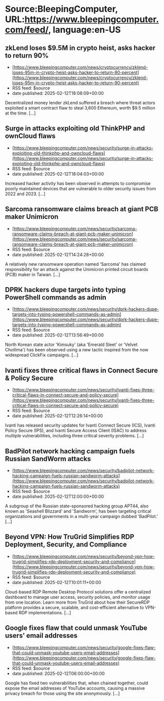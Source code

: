 # Source:BleepingComputer, URL:https://www.bleepingcomputer.com/feed/, language:en-US

## zkLend loses $9.5M in crypto heist, asks hacker to return 90%
 - [https://www.bleepingcomputer.com/news/cryptocurrency/zklend-loses-95m-in-crypto-heist-asks-hacker-to-return-90-percent](https://www.bleepingcomputer.com/news/cryptocurrency/zklend-loses-95m-in-crypto-heist-asks-hacker-to-return-90-percent)
 - RSS feed: $source
 - date published: 2025-02-12T18:08:09+00:00

Decentralized money lender zkLend suffered a breach where threat actors exploited a smart contract flaw to steal 3,600 Ethereum, worth $9.5 million at the time. [...]

## Surge in attacks exploiting old ThinkPHP and ownCloud flaws
 - [https://www.bleepingcomputer.com/news/security/surge-in-attacks-exploiting-old-thinkphp-and-owncloud-flaws](https://www.bleepingcomputer.com/news/security/surge-in-attacks-exploiting-old-thinkphp-and-owncloud-flaws)
 - RSS feed: $source
 - date published: 2025-02-12T18:04:03+00:00

Increased hacker activity has been observed in attempts to compromise poorly maintained devices that are vulnerable to older security issues from 2022 and 2023. [...]

## Sarcoma ransomware claims breach at giant PCB maker Unimicron
 - [https://www.bleepingcomputer.com/news/security/sarcoma-ransomware-claims-breach-at-giant-pcb-maker-unimicron](https://www.bleepingcomputer.com/news/security/sarcoma-ransomware-claims-breach-at-giant-pcb-maker-unimicron)
 - RSS feed: $source
 - date published: 2025-02-12T14:24:28+00:00

A relatively new ransomware operation named 'Sarcoma' has claimed responsibility for an attack against the Unimicron printed circuit boards (PCB) maker in Taiwan. [...]

## DPRK hackers dupe targets into typing PowerShell commands as admin
 - [https://www.bleepingcomputer.com/news/security/dprk-hackers-dupe-targets-into-typing-powershell-commands-as-admin](https://www.bleepingcomputer.com/news/security/dprk-hackers-dupe-targets-into-typing-powershell-commands-as-admin)
 - RSS feed: $source
 - date published: 2025-02-12T13:56:49+00:00

North Korean state actor 'Kimsuky' (aka 'Emerald Sleet' or 'Velvet Chollima') has been observed using a new tactic inspired from the now widespread ClickFix campaigns. [...]

## Ivanti fixes three critical flaws in Connect Secure & Policy Secure
 - [https://www.bleepingcomputer.com/news/security/ivanti-fixes-three-critical-flaws-in-connect-secure-and-policy-secure](https://www.bleepingcomputer.com/news/security/ivanti-fixes-three-critical-flaws-in-connect-secure-and-policy-secure)
 - RSS feed: $source
 - date published: 2025-02-12T12:26:14+00:00

Ivanti has released security updates for Ivanti Connect Secure (ICS), Ivanti Policy Secure (IPS), and Ivanti Secure Access Client (ISAC) to address multiple vulnerabilities, including three critical severity problems. [...]

## BadPilot network hacking campaign fuels Russian SandWorm attacks
 - [https://www.bleepingcomputer.com/news/security/badpilot-network-hacking-campaign-fuels-russian-sandworm-attacks](https://www.bleepingcomputer.com/news/security/badpilot-network-hacking-campaign-fuels-russian-sandworm-attacks)
 - RSS feed: $source
 - date published: 2025-02-12T12:00:00+00:00

A subgroup of the Russian state-sponsored hacking group APT44, also known as 'Seashell Blizzard' and 'Sandworm', has been targeting critical organizations and governments in a multi-year campaign dubbed 'BadPilot.' [...]

## Beyond VPN: How TruGrid Simplifies RDP Deployment, Security, and Compliance
 - [https://www.bleepingcomputer.com/news/security/beyond-vpn-how-trugrid-simplifies-rdp-deployment-security-and-compliance](https://www.bleepingcomputer.com/news/security/beyond-vpn-how-trugrid-simplifies-rdp-deployment-security-and-compliance)
 - RSS feed: $source
 - date published: 2025-02-12T10:01:11+00:00

Cloud-based RDP Remote Desktop Protocol solutions offer a centralized dashboard to manage user access, security policies, and monitor usage from one location. Learn more from TruGrid about how their SecureRDP platform provides a secure, scalable, and cost-efficient alternative to VPN-based RDP implementations. [...]

## Google fixes flaw that could unmask YouTube users' email addresses
 - [https://www.bleepingcomputer.com/news/security/google-fixes-flaw-that-could-unmask-youtube-users-email-addresses](https://www.bleepingcomputer.com/news/security/google-fixes-flaw-that-could-unmask-youtube-users-email-addresses)
 - RSS feed: $source
 - date published: 2025-02-12T06:00:00+00:00

Google has fixed two vulnerabilities that, when chained together, could expose the email addresses of YouTube accounts, causing a massive privacy breach for those using the site anonymously. [...]

